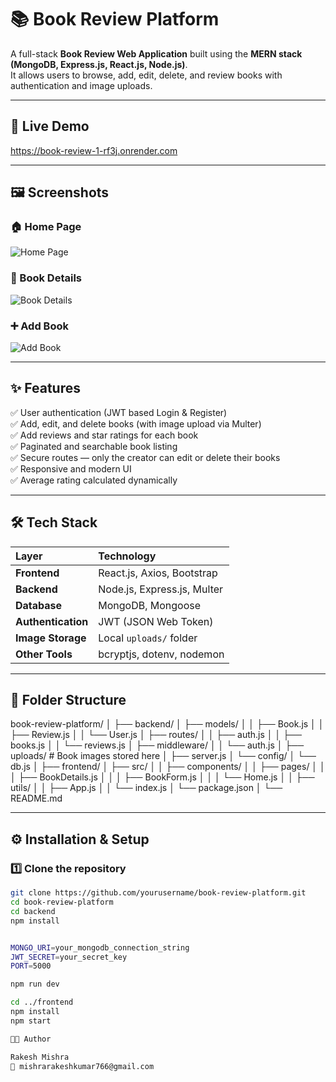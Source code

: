 # 📚 Book Review Platform

A full-stack **Book Review Web Application** built using the **MERN stack (MongoDB, Express.js, React.js, Node.js)**.  
It allows users to browse, add, edit, delete, and review books with authentication and image uploads.

---

## 🚀 Live Demo
https://book-review-1-rf3j.onrender.com

---

## 🖼️ Screenshots

### 🏠 Home Page  
![Home Page](./screenshots/home.png)

### 📖 Book Details  
![Book Details](./screenshots/book-details.png)

### ➕ Add Book  
![Add Book](./screenshots/add-book.png)

---

## ✨ Features

✅ User authentication (JWT based Login & Register)  
✅ Add, edit, and delete books (with image upload via Multer)  
✅ Add reviews and star ratings for each book  
✅ Paginated and searchable book listing  
✅ Secure routes — only the creator can edit or delete their books  
✅ Responsive and modern UI  
✅ Average rating calculated dynamically  

---

## 🛠️ Tech Stack

| Layer | Technology |
|:------|:------------|
| **Frontend** | React.js, Axios, Bootstrap |
| **Backend** | Node.js, Express.js, Multer |
| **Database** | MongoDB, Mongoose |
| **Authentication** | JWT (JSON Web Token) |
| **Image Storage** | Local `uploads/` folder |
| **Other Tools** | bcryptjs, dotenv, nodemon |

---

## 📂 Folder Structure

book-review-platform/
│
├── backend/
│ ├── models/
│ │ ├── Book.js
│ │ ├── Review.js
│ │ └── User.js
│ ├── routes/
│ │ ├── auth.js
│ │ ├── books.js
│ │ └── reviews.js
│ ├── middleware/
│ │ └── auth.js
│ ├── uploads/ # Book images stored here
│ ├── server.js
│ └── config/
│ └── db.js
│
├── frontend/
│ ├── src/
│ │ ├── components/
│ │ ├── pages/
│ │ │ ├── BookDetails.js
│ │ │ ├── BookForm.js
│ │ │ └── Home.js
│ │ ├── utils/
│ │ ├── App.js
│ │ └── index.js
│ └── package.json
│
└── README.md


---

## ⚙️ Installation & Setup

### 1️⃣ Clone the repository
```bash
git clone https://github.com/yourusername/book-review-platform.git
cd book-review-platform
cd backend
npm install


MONGO_URI=your_mongodb_connection_string
JWT_SECRET=your_secret_key
PORT=5000

npm run dev

cd ../frontend
npm install
npm start

🧑‍💻 Author

Rakesh Mishra
📧 mishrarakeshkumar766@gmail.com
